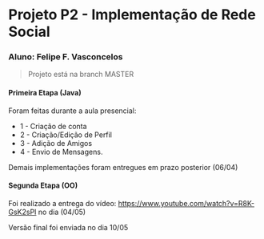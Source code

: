 
# Projeto P2 - Implementação de Rede Social

### Aluno: Felipe F. Vasconcelos

>  Projeto está na branch MASTER
> 

#### Primeira Etapa (Java)

Foram feitas durante a aula presencial:

* 1 - Criação de conta
* 2 - Criação/Edição de Perfil
* 3 - Adição de Amigos
* 4 - Envio de Mensagens.

Demais implementações foram entregues em prazo posterior (06/04)

#### Segunda Etapa (OO)

Foi realizado a entrega do vídeo: https://www.youtube.com/watch?v=R8K-GsK2sPI no dia (04/05)

Versão final foi enviada no dia 10/05

